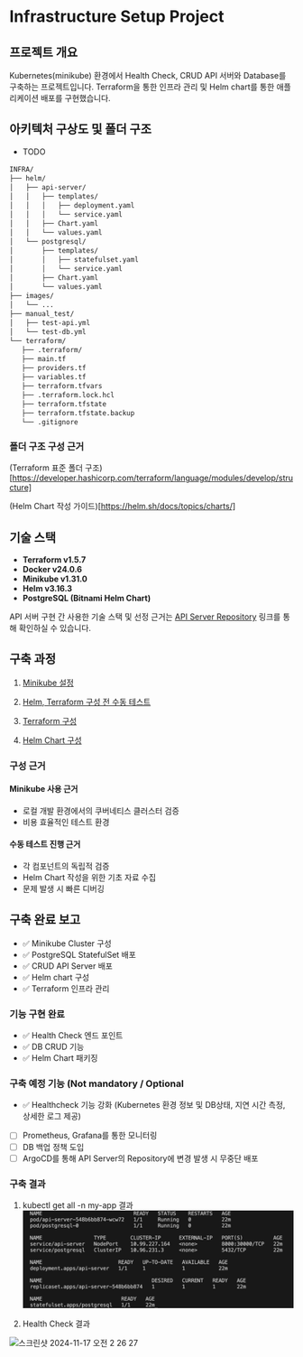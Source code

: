 # Infrastructure Setup Project

## 프로젝트 개요
Kubernetes(minikube) 환경에서 Health Check, CRUD API 서버와 Database를 구축하는 프로젝트입니다.
Terraform을 통한 인프라 관리 및 Helm chart를 통한 애플리케이션 배포를 구현했습니다.

## 아키텍처 구상도 및 폴더 구조
- TODO

```
INFRA/
├── helm/
│   ├── api-server/
│   │   ├── templates/
│   │   │   ├── deployment.yaml
│   │   │   └── service.yaml
│   │   ├── Chart.yaml
│   │   └── values.yaml
│   └── postgresql/
│       ├── templates/
│       │   ├── statefulset.yaml 
│       │   └── service.yaml
│       ├── Chart.yaml
│       └── values.yaml
├── images/
│   └── ...
├── manual_test/
│   ├── test-api.yml
│   └── test-db.yml
└── terraform/
   ├── .terraform/
   ├── main.tf
   ├── providers.tf
   ├── variables.tf
   ├── terraform.tfvars
   ├── .terraform.lock.hcl
   ├── terraform.tfstate
   ├── terraform.tfstate.backup
   └── .gitignore
```

### 폴더 구조 구성 근거
(Terraform 표준 폴더 구조)[https://developer.hashicorp.com/terraform/language/modules/develop/structure]

(Helm Chart 작성 가이드)[https://helm.sh/docs/topics/charts/]

## 기술 스택
- **Terraform v1.5.7**
- **Docker v24.0.6**
- **Minikube v1.31.0**
- **Helm v3.16.3**
- **PostgreSQL (Bitnami Helm Chart)**

API 서버 구현 간 사용한 기술 스택 및 선정 근거는 [API Server Repository](https://github.com/sejoonkimmm/API-Repository) 링크를 통해 확인하실 수 있습니다.

## 구축 과정
1. [Minikube 설정](docs/minikube-setup.md)

2. [Helm, Terraform 구성 전 수동 테스트](docs/manual-test.md)

3. [Terraform 구성](docs/terraform-setup.md)

4. [Helm Chart 구성](docs/helm-setup.md)

### 구성 근거
#### Minikube 사용 근거
- 로컬 개발 환경에서의 쿠버네티스 클러스터 검증
- 비용 효율적인 테스트 환경

#### 수동 테스트 진행 근거
- 각 컴포넌트의 독립적 검증
- Helm Chart 작성을 위한 기초 자료 수집
- 문제 발생 시 빠른 디버깅

## 구축 완료 보고
- ✅ Minikube Cluster 구성
- ✅ PostgreSQL StatefulSet 배포
- ✅ CRUD API Server 배포
- ✅ Helm chart 구성
- ✅ Terraform 인프라 관리

### 기능 구현 완료
- ✅ Health Check 엔드 포인트
- ✅ DB CRUD 기능
- ✅ Helm Chart 패키징

### 구축 예정 기능 (Not mandatory / Optional
- ✅ Healthcheck 기능 강화 (Kubernetes 환경 정보 및 DB상태, 지연 시간 측정, 상세한 로그 제공)
- [ ] Prometheus, Grafana를 통한 모니터링
- [ ] DB 백업 정책 도입
- [ ] ArgoCD를 통해 API Server의 Repository에 변경 발생 시 무중단 배포

### 구축 결과
1. kubectl get all -n my-app 결과
![alt text](images/image.png)

2. Health Check 결과
<img width="982" alt="스크린샷 2024-11-17 오전 2 26 27" src="https://github.com/user-attachments/assets/fbd6bede-5a48-4271-959a-f072cf705704">

